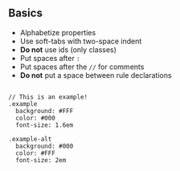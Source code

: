 ## Basics

- Alphabetize properties
- Use soft-tabs with two-space indent
- **Do not** use ids (only classes)
- Put spaces after `:`
- Put spaces after the `//` for comments
- **Do not** put a space between rule declarations

```

// This is an example!
.example
  background: #FFF
  color: #000
  font-size: 1.6em

.example-alt
  background: #000
  color: #FFF
  font-size: 2em

```
